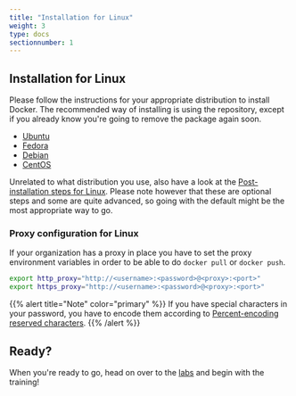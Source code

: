 ```yaml
---
title: "Installation for Linux"
weight: 3
type: docs
sectionnumber: 1
---
```


## Installation for Linux

Please follow the instructions for your appropriate distribution to install Docker. The recommended way of installing is using the repository, except if you already know you're going to remove the package again soon.

* [Ubuntu](https://docs.docker.com/install/linux/docker-ce/ubuntu/)
* [Fedora](https://docs.docker.com/install/linux/docker-ce/fedora/)
* [Debian](https://docs.docker.com/install/linux/docker-ce/debian/)
* [CentOS](https://docs.docker.com/install/linux/docker-ce/centos/)

Unrelated to what distribution you use, also have a look at the [Post-installation steps for Linux](https://docs.docker.com/install/linux/linux-postinstall/). Please note however that these are optional steps and some are quite advanced, so going with the default might be the most appropriate way to go.


### Proxy configuration for Linux

If your organization has a proxy in place you have to set the proxy environment variables in order to be able to do `docker pull` or `docker push`.

```bash
export http_proxy="http://<username>:<password>@<proxy>:<port>"
export https_proxy="http://<username>:<password>@<proxy>:<port>"
```

{{% alert title="Note" color="primary" %}}
If you have special characters in your password, you have to encode them according to [Percent-encoding reserved characters](https://en.wikipedia.org/wiki/Percent-encoding#Percent-encoding_reserved_characters).
{{% /alert %}}


## Ready?

When you're ready to go, head on over to the [labs](../../docs/) and begin with the training!
